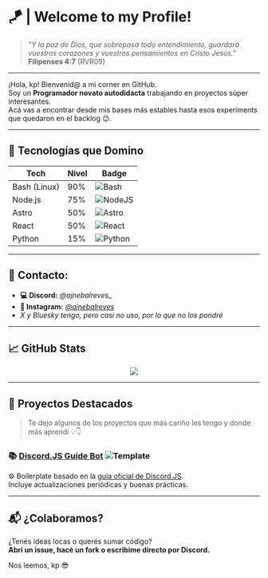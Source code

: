 # 🪁 | Welcome to my Profile!

> *"Y la paz de Dios, que sobrepasa todo entendimiento, guardará vuestros corazones y vuestros pensamientos en Cristo Jesús."*  
> **Filipenses 4:7** (RVR09)

---

¡Hola, kp! Bienvenid@ a mi corner en GitHub.  
Soy un **Programador novato autodidacta** trabajando en proyectos súper interesantes.  
Acá vas a encontrar desde mis bases más estables hasta esos experiments que quedaron en el backlog 😉.

---

## 🌱 Tecnologías que Domino

| Tech         | Nivel | Badge                                                                                       |
| ------------ | ----- | ------------------------------------------------------------------------------------------- |
| Bash (Linux) | 90%   | ![Bash](https://img.shields.io/badge/Bash-90%25-4EAA25?logo=gnubash&logoColor=white)         |
| Node.js      | 75%   | ![NodeJS](https://img.shields.io/badge/Node.js-75%25-339933?logo=nodedotjs&logoColor=white) |
| Astro        | 50%   | ![Astro](https://img.shields.io/badge/Astro-50%25-FF5D01?logo=astro&logoColor=white)         |
| React        | 50%   | ![React](https://img.shields.io/badge/React-50%25-61DAFB?logo=react&logoColor=black)         |
| Python       | 15%   | ![Python](https://img.shields.io/badge/Python-15%25-3776AB?logo=python&logoColor=white)      |

---

## 💬 Contacto:
- **💻 Discord:** _@ajnebalreves__
- **📱 Instagram:** _[@ajnebalreves](https://instagram.com/ajnebalreves)_
- _X y Bluesky tengo, pero casi no uso, por lo que no los pondré_
---

## 📈 GitHub Stats

<div align="center">
  <picture>
    <source srcset="https://github-readme-stats.vercel.app/api?username=ajnebalreves&show_icons=true&theme=dark" media="(prefers-color-scheme: dark)" />
    <source srcset="https://github-readme-stats.vercel.app/api?username=ajnebalreves&show_icons=true" media="(prefers-color-scheme: light), (prefers-color-scheme: no-preference)" />
    <img src="https://github-readme-stats.vercel.app/api?username=ajnebalreves&show_icons=true" />
  </picture>
</div>

---

## 🚀 Proyectos Destacados

> Te dejo algunos de los proyectos que más cariño les tengo y donde más aprendí 💡👇

### 📚 [Discord.JS Guide Bot](https://github.com/AjnebAlReves/discordjs-basic-bot) ![Template](https://img.shields.io/badge/status-boilerplate-blue)
⚙️ Boilerplate basado en la [guía oficial de Discord.JS](https://discordjs.guide).  
Incluye actualizaciones periódicas y buenas prácticas.

---

## 📬 ¿Colaboramos?

¿Tenés ideas locas o querés sumar código?  
**Abrí un issue, hacé un fork o escribime directo por Discord.**

Nos leemos, kp 😎
